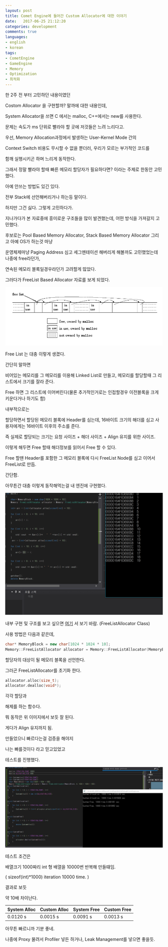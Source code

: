 ```yaml
---
layout: post
title: Comet Engine에 들어간 Custom Allocator에 대한 이야기	
date:   2017-06-25 21:12:20		
categories: development
comments: true
languages:
- english
- korean
tags:
- CometEngine
- GameEngine
- Memory
- Optimization
- 최적화
---		
```


한 2주 전 부터 고민하던 내용이였던

Costom Allocator 을 구현할까? 말까에 대한 내용인데,

System Allocator을 쓰면 C 에서는 malloc, C++에서는 new를 사용한다.
 
문제는 속도가 ms 단위로 빨라야 할 곳에 저것들은 느려 느리다고.

우선, Memory Allocation과정에서 발생하는 User-Kernel Mode 간의 

Context Switch 비용도 무시할 수 없을 뿐더러, 우리가 모르는 부가적인 코드를

함깨 실행시키곤 하며 느리게 동작한다.

그래서 정말 빨라야 할때 빠른 메모리 할당자가 필요하다면? 이라는 주제로 한동안 고민했다.

아예 안쓰는 방법도 있긴 있다.

전부 Stack에 선언해버리거나 하는등 말이다.

하지만 그건 싫다. 그렇게 고민하다가.

지나가다가 본 자료중에 흥미로운 구조들을 많이 발견했는데, 어떤 방식을 가져갈지 고민했다.

후보로는 Pool Based Memory Allocator, Stack Based Memory Allocator 그리고 아예 OS가 하는것 마냥

운영체제마냥 Paging Address 심고 세그멘테이션 해버리게 해볼까도 고민했었는데 나중에 free라던가, 

연속된 메모리 블록일경우라던가 고려할게 많았다.

그러다가 FreeList Based Allocator 자료를 보게 되었다.


		
![FreeList](/uploads/2017-06-25/CometEngine/Allocator/FreeList.gif)
 
Free List 는 대충 이렇게 생겼다.


간단히 말하면 

비어있는 메모리를 그 메모리를 이용해 Linked List로 만들고, 메모리를 할당할때 그 리스트에서 크기를 잘라 준다.

Free 하면 그 리스트에 이어버린다(물론 추가적인거로는 인접할경우 이전블록을 크게 키운다거나 하기도 함)

내부적으로는 

할당하면서 할당된 메모리 블록에 Header를 심는데, 16바이트 크기의 해더를 심고 사용자에게는 16바이트 이후의 주소를 준다.

즉 실제로 할당되는 크기는 요청 사이즈 + 해더 사이즈 + Align 유지를 위한 사이즈.

이렇게 해두면 Free 할때 해더정보를 읽어서 Free 할 수 있다.

Free 할땐 Header를 포함한 그 메모리 블록에 다시 FreeList Node를 심고 이어서 FreeList로 만듬.

간단함.

아무튼간 대충 이렇게 동작해먹는걸 내 엔진에 구현했다.

![Allocator](/uploads/2017-06-25/CometEngine/Allocator/CustomAllocation.PNG)

내부 구현 및 구조를 보고 싶으면 [여기](https://devsdk.github.io/CometEngine/html/namespace_comet_engine_1_1_core_1_1_memory.html)
서 보기 바람. (FreeListAllocator Class)

사용 방법은 다음과 같은데,

```cpp 
char* MemoryBlock = new char[1024 * 1024 * 10];
Memory::FreeListAllocator allocator = Memory::FreeListAllocator(MemoryBlock, 4, 1024 * 1024);

```

할당자의 대상이 될 메모리 블록을 선언한다.

그러곤 FreeListAllocator를 초기화 한다.

```cpp
allocator.alloc(size_t);
allocator.dealloc(void*);
```

각각 할당과

해제를 하는 함수다.

뭐 동작은 위 이미지에서 보듯 잘 된다.

게다가 Align 유지까지 됨.

만들었으니 빠르다는걸 검증을 해야지

나는 빠를것이다 라고 믿고있었고

테스트를 진행했다.

![Performance](/uploads/2017-06-25/CometEngine/Allocator/PerformanceTest.jpg)

테스트 조건은

배열크기 1000짜리 int 형 배열을 10000번 반복해 만들떄임.

( sizeof(int)*1000) iteration 10000 time. )

결과로 보듯

약 10배 차이난다.

| System Alloc | Custom Alloc | System Free | Custom Free |
|------------|------------|-----------|-----------|
|   0.0120 s |  0.0015 s  | 0.0091 s  | 0.0013 s  |


아무튼 빠르니까 기분 좋네.


나중에 Proxy 물려서 Profiler 넣든 하거나, Leak Management를 넣으면 좋을듯.

